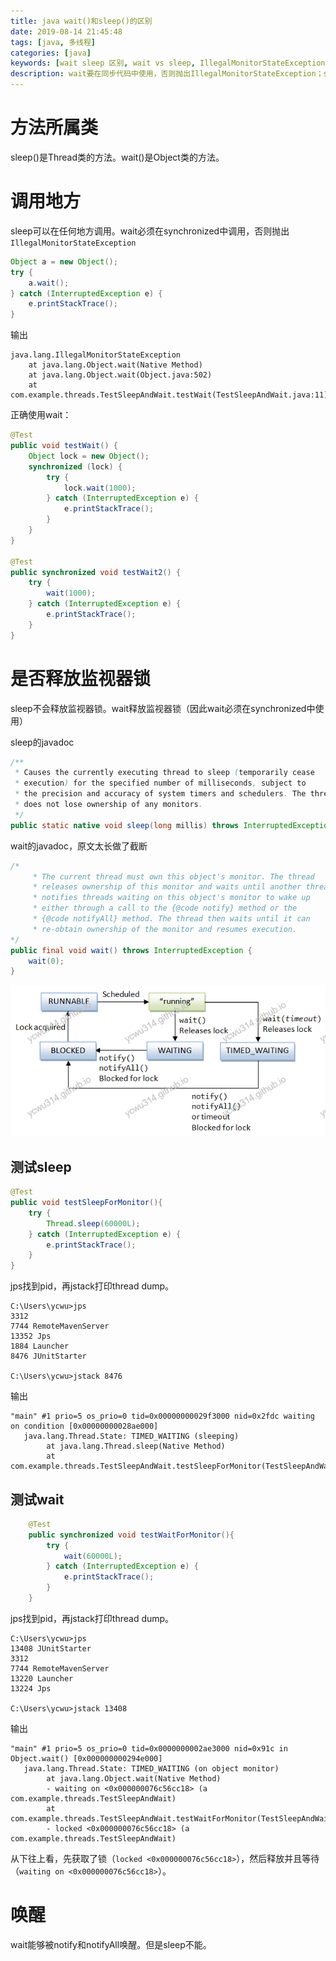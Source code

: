 ```yaml
---
title: java wait()和sleep()的区别
date: 2019-08-14 21:45:48
tags: [java, 多线程]
categories: [java]
keywords: [wait sleep 区别, wait vs sleep, IllegalMonitorStateException, monitor lock]
description: wait要在同步代码中使用，否则抛出IllegalMonitorStateException；sleep可以在任何地方使用。wait释放监视器锁（monitor lock），sleep不会。wait可以被notify、notifyAll唤醒，sleep不能。
---
```


# 方法所属类

sleep()是Thread类的方法。wait()是Object类的方法。

# 调用地方

sleep可以在任何地方调用。wait必须在synchronized中调用，否则抛出`IllegalMonitorStateException`
```java
Object a = new Object();
try {
    a.wait();
} catch (InterruptedException e) {
    e.printStackTrace();
}
```
输出
```
java.lang.IllegalMonitorStateException
	at java.lang.Object.wait(Native Method)
	at java.lang.Object.wait(Object.java:502)
	at com.example.threads.TestSleepAndWait.testWait(TestSleepAndWait.java:11)
```
正确使用wait：
```java
@Test
public void testWait() {
    Object lock = new Object();
    synchronized (lock) {
        try {
            lock.wait(1000);
        } catch (InterruptedException e) {
            e.printStackTrace();
        }
    }
}

@Test
public synchronized void testWait2() {
    try {
        wait(1000);
    } catch (InterruptedException e) {
        e.printStackTrace();
    }
}
```
<!-- more -->

# 是否释放监视器锁

sleep不会释放监视器锁。wait释放监视器锁（因此wait必须在synchronized中使用）

sleep的javadoc
```java
/**
 * Causes the currently executing thread to sleep (temporarily cease
 * execution) for the specified number of milliseconds, subject to
 * the precision and accuracy of system timers and schedulers. The thread
 * does not lose ownership of any monitors.
 */
public static native void sleep(long millis) throws InterruptedException;
```

wait的javadoc，原文太长做了截断
```java
/*
     * The current thread must own this object's monitor. The thread
     * releases ownership of this monitor and waits until another thread
     * notifies threads waiting on this object's monitor to wake up
     * either through a call to the {@code notify} method or the
     * {@code notifyAll} method. The thread then waits until it can
     * re-obtain ownership of the monitor and resumes execution.
*/
public final void wait() throws InterruptedException {
    wait(0);
}     
```



![Multithread_TimedWaiting.png](Multithread_TimedWaiting.png)



## 测试sleep

```java
@Test
public void testSleepForMonitor(){
    try {
        Thread.sleep(60000L);
    } catch (InterruptedException e) {
        e.printStackTrace();
    }
}
```
jps找到pid，再jstack打印thread dump。

```
C:\Users\ycwu>jps
3312
7744 RemoteMavenServer
13352 Jps
1884 Launcher
8476 JUnitStarter

C:\Users\ycwu>jstack 8476
```
输出
```
"main" #1 prio=5 os_prio=0 tid=0x00000000029f3000 nid=0x2fdc waiting on condition [0x00000000028ae000]
   java.lang.Thread.State: TIMED_WAITING (sleeping)
        at java.lang.Thread.sleep(Native Method)
        at com.example.threads.TestSleepAndWait.testSleepForMonitor(TestSleepAndWait.java:42)
```

## 测试wait

```java
    @Test
    public synchronized void testWaitForMonitor(){
        try {
            wait(60000L);
        } catch (InterruptedException e) {
            e.printStackTrace();
        }
    }
```
jps找到pid，再jstack打印thread dump。
```
C:\Users\ycwu>jps
13408 JUnitStarter
3312
7744 RemoteMavenServer
13220 Launcher
13224 Jps

C:\Users\ycwu>jstack 13408
```
输出
```
"main" #1 prio=5 os_prio=0 tid=0x0000000002ae3000 nid=0x91c in Object.wait() [0x000000000294e000]
   java.lang.Thread.State: TIMED_WAITING (on object monitor)
        at java.lang.Object.wait(Native Method)
        - waiting on <0x000000076c56cc18> (a com.example.threads.TestSleepAndWait)
        at com.example.threads.TestSleepAndWait.testWaitForMonitor(TestSleepAndWait.java:50)
        - locked <0x000000076c56cc18> (a com.example.threads.TestSleepAndWait)
```
从下往上看，先获取了锁（`locked <0x000000076c56cc18>`），然后释放并且等待（`waiting on <0x000000076c56cc18>`）。

# 唤醒

wait能够被notify和notifyAll唤醒。但是sleep不能。




